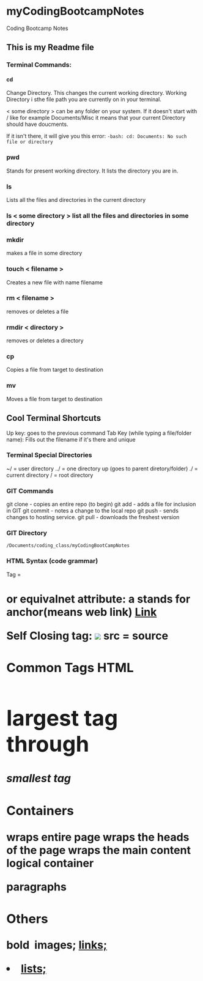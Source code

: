 # myCodingBootcampNotes
Coding Bootcamp Notes

## This is my Readme file

### Terminal Commands:

#### cd
Change Directory. This changes the current working directory. 
Working Directory i sthe file path you are currently on in your terminal.

< some directory > can be any folder on your system.  If it doesn't start with / like for example Documents/Misc it means that your current Directory should have doucments.

If it isn't there, it will give you this error:
`-bash: cd: Documents: No such file or directory
`
### pwd
Stands for present working directory.  It lists the directory you are in.

### ls 
Lists all the files and directories in the current directory

### ls < some directory > list all the files and directories in some directory

### mkdir
makes a file in some directory 

### touch < filename > 
Creates a new file with name filename 

### rm < filename > 
removes or deletes a file

### rmdir < directory >
removes or deletes a directory 

### cp <targetfile> <destination file>
Copies a file from target to destination 

### mv <targetfile> <destination file>
Moves a file from target to destination 

## Cool Terminal Shortcuts
Up key: goes to the previous command 
Tab Key (while typing a file/folder name): Fills out the filename if it's there and unique

### Terminal Special Directories
~/ = user directory 
../ = one directory up (goes to parent diretory/folder)
./ = current directory
/ = root directory 


### GIT Commands
git clone  - copies an entire repo (to begin)
git add     - adds a file for inclusion in GIT
git commit  - notes a change to the local repo
git push    - sends changes to hosting service.
git pull    - downloads the freshest version
### GIT Directory
    /Documents/coding_class/myCodingBootCampNotes

### HTML Syntax (code grammar)
Tag = <h1> <a> or equivalnet 
attribute: a stands for anchor(means web link)
<a href="www.google.com"> Link <a/>

Self Closing tag:
<img src="img.png"> src = source

### Common Tags HTML
<h1> largest tag through <h5> smallest tag

### Containers
<html> wraps entire page
<head> wraps the heads of the page
<body >wraps the main content
<div> logical container
<p> paragraphs

### Others
<strong> bold
<img> images; <a href> links; <li> lists; <title> titles; <br> line break; <table> tables; <!-- --> Comments

HTML Tags here htt://www.w3schools.com/tags/

### Common UI (user interface)
<form> creates form section HTML
<input> 
<label>
<button>
<textarea>

### Stackoverflow 
Help search for solutions to coding issues

### CSS Syntax
selctor      property         value
a        { background-color:  yellow}

### Flow
every element is displayed is governed by a concept called "flow"

### Box Model
The box model wraps every CSS element in padding; border; and margin;
*Allows developers to modify spacing styles*

### CSS positioning
Orient elements different ways
Static - Default; falls wherever positioned 
Fixed - Fixed on screen does not move when screen moves
Relative - postion relative to parent element; inside container
Absolute - Fixed but scrolls with page

### How to learn
stack overflow
smashing magazine 
css-tricks
w3schools.com
design shack 
Css newbie
CodeShip

### Selection Layout vs Div
All web layouts inherently composed of containers, traditionally called "divs"
HTML5 introduced "sematic layouts" meaning divs could be given more meaningful names

### Classes vs IDs
Classes: (.classname) are to be used if the same style will be used on multiple HTML elements
IDs: (#idname) are to be used if a style is unique to that HTML element

### Chrome Developer Tools
Allows to real time show code and debug your web designs 
Open using: command+option+i

### Battle of Browsers
Chrome
Internet Explorer
Firefox
Safari 

Pages need to be cross-browser compatible

### Reset.css
Will reset all browser-specific css

### Typography 
-Visual aesthetic and emotional identy of the page 

Properties:
Line Height - Distance between lines of text
Font Size - Actual size of lettering.  At least 16px on modern pages
Line length - Not a css property but rather a standard. 50-75 characters per line on a desktop
Letter spacing - Spacing between ivdividual letters - avoid cramping
Sans-Serif vs Serif - SS fonts include small lines attached to the end strokes of letters, Serif is plane






